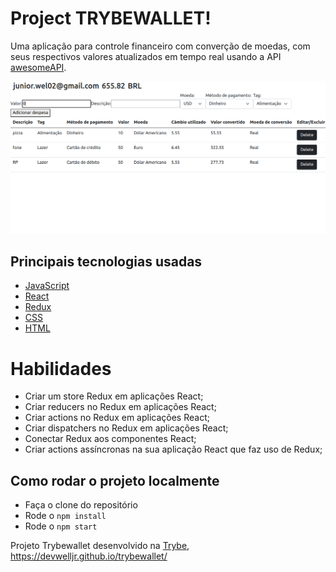 # Project TRYBEWALLET!

Uma aplicação para controle financeiro com converção de moedas, com seus respectivos valores atualizados em tempo real usando a API <a href="https://docs.awesomeapi.com.br/api-de-moedas" >awesomeAPI</a>.

![project-demo](/trybewallet.png)

## Principais tecnologias usadas

* [JavaScript](https://developer.mozilla.org/pt-BR/docs/Web/JavaScript)
* [React](https://developer.mozilla.org/pt-BR/docs/Learn/Tools_and_testing/Client-side_JavaScript_frameworks/React_getting_started)
* [Redux](https://react-redux.js.org/introduction/getting-started)
* [CSS](https://developer.mozilla.org/pt-BR/docs/Web/CSS)
* [HTML](https://developer.mozilla.org/pt-BR/docs/Web/HTML)

# Habilidades

- Criar um store Redux em aplicações React;
- Criar reducers no Redux em aplicações React;
- Criar actions no Redux em aplicações React;
- Criar dispatchers no Redux em aplicações React;
- Conectar Redux aos componentes React;
- Criar actions assíncronas na sua aplicação React que faz uso de Redux;

## Como rodar o projeto localmente

* Faça o clone do repositório
* Rode o `npm install`
* Rode o `npm start`

Projeto Trybewallet desenvolvido na [Trybe](https://www.betrybe.com/),  https://devwelljr.github.io/trybewallet/
